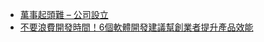 * [萬事起頭難 – 公司設立](https://startup20.org/2012/08/09/%E8%90%AC%E4%BA%8B%E8%B5%B7%E9%A0%AD%E9%9B%A3-%E5%85%AC%E5%8F%B8%E8%A8%AD%E7%AB%8B/)
* [不要浪費開發時間！6個軟體開發建議幫創業者提升產品效能](https://buzzorange.com/techorange/2016/06/20/dev-time/?)
